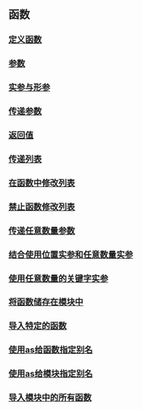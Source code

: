 ## 函数

### [定义函数](./function.py)

### [参数](./param.py)

### [实参与形参](real_formal_param.py)

### [传递参数](./transfer-param.md)

### [返回值](./return.md)

### [传递列表](./list.py)

### [在函数中修改列表](modify_list.py)

### [禁止函数修改列表](prohibit_modify_list.py)

### [传递任意数量参数](arbitrary_param.py)

### [结合使用位置实参和任意数量实参](position_arbitrary_param.py)

### [使用任意数量的关键字实参](keyword_arbitrary_param.py)

### [将函数储存在模块中](./import.py)

### [导入特定的函数](import_specific_function.py)

### [使用as给函数指定别名](import_as_function.py)

### [使用as给模块指定别名](import_as_module.py)

### [导入模块中的所有函数](import_all.py)
